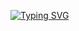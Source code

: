 [![Typing SVG](https://readme-typing-svg.demolab.com?font=Fira+Code&pause=1000&random=false&width=435&lines=IT+Systems+Engineer;Senior+Systems+Engineer)](https://git.io/typing-svg)

<!--
**Aechrok/Aechrok** is a ✨ _special_ ✨ repository because its `README.md` (this file) appears on your GitHub profile.

Here are some ideas to get you started:

- 🔭 I’m currently working on ...
- 🌱 I’m currently learning ...
- 👯 I’m looking to collaborate on ...
- 🤔 I’m looking for help with ...
- 💬 Ask me about ...
- 📫 How to reach me: ...
- 😄 Pronouns: ...
- ⚡ Fun fact: ...
-->
